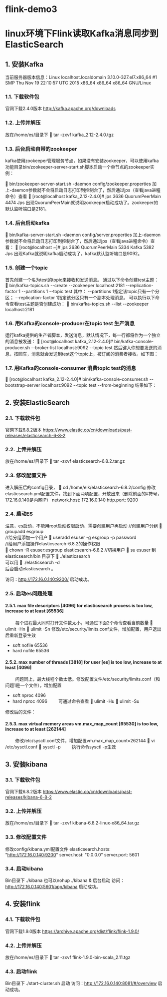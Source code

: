 # flink-demo3
# linux环境下Flink读取Kafka消息同步到ElasticSearch
## 1.	安装Kafka

当前服务器版本信息：Linux localhost.localdomain 3.10.0-327.el7.x86_64 #1 SMP Thu Nov 19 22:10:57 UTC 2015 x86_64 x86_64 x86_64 GNU/Linux

### 1.1.	下载软件包
官网下载2.4.0版本
http://kafka.apache.org/downloads
### 1.2.	上传并解压
放在/home/es/目录下
	tar -zxvf kafka_2.12-2.4.0.tgz
### 1.3.	后台启动自带的zookeeper
kafka使用zookeeper管理服务节点，如果没有安装zookeeper，可以使用kafka功能目录bin/zookeeper-server-start.sh脚本启动一个单节点的zookeeper实例：

	bin/zookeeper-server-start.sh -daemon config/zookeeper.properties
加上-daemon参数就不会将启动日志打印到控制台了，然后通过jps（查看java进程命令）查看
	[root@localhost kafka_2.12-2.4.0]# jps
3636 QuorumPeerMain
4474 Jps
出现QuorumPeerMain就说明zookeeper启动成功了。zookeeper的默认监听端口是2181。
### 1.4.	后台启动kafka
	bin/kafka-server-start.sh -daemon config/server.properties
加上-daemon参数就不会将启动日志打印到控制台了，然后通过jps（查看java进程命令）查看：
	[root@localhost ~]# jps
3636 QuorumPeerMain
5334 Kafka
5382 Jps
出现Kafka就说明kafka启动成功了。kafka默认监听端口是9092。
### 1.5.	创建一个topic
首先创建一个名为test的topic来接收和发送消息。
通过以下命令创建test主题：
	bin/kafka-topics.sh --create --zookeeper localhost:2181 --replication-factor 1 --partitions 1 --topic test
其中：
--partitions 1指定该topic只有一个分区；
--replication-factor 1指定该分区只有一个副本处理消息。
可以执行以下命令查看test主题是否创建成功：
	bin/kafka-topics.sh --list --zookeeper localhost:2181

### 1.6.	用Kafka的console-producer在topic test 生产消息
运行kafka提供的生产者脚本，发送消息，默认情况下，每一行都将作为一个独立的消息被发送：
	[root@localhost kafka_2.12-2.4.0]# bin/kafka-console-producer.sh --broker-list localhost:9092 --topic test
然后键入你想要发送的消息，按回车，消息就会发送到test这个topic上，被订阅的消费者接收。如下图：
 

### 1.7.	用Kafka的console-consumer 消费topic test的消息
	[root@localhost kafka_2.12-2.4.0]# bin/kafka-console-consumer.sh --bootstrap-server localhost:9092 --topic test --from-beginning
结果如下：
 

## 2.	安装ElasticSearch

### 2.1.	下载软件包
官网下载6.8.2版本
https://www.elastic.co/cn/downloads/past-releases/elasticsearch-6-8-2
### 2.2.	上传并解压
放在/home/es/目录下
	tar -zxvf elasticsearch-6.8.2.tar.gz
### 2.3.	修改配置文件
进入解压后的config目录，
	cd /home/elk/elasticsearch-6.8.2/config
修改elasticsearch.yml配置文件，找到下面两项配置，开放出来（删除前面的#符号，172.16.0.140是内网IP）
network.host: 172.16.0.140
http.port: 9200
 
### 2.4.	启动ES 
注意，es启动，不能用root启动权限启动，需要创建用户再启动
//创建用户分组
	groupadd esgroup  
//给分组添加一个用户 
	useradd esuser -g esgroup -p password  
//给用户添加操作elasticsearch-6.8.2的操作权限  
	chown -R esuser:esgroup  elasticsearch-6.8.2 
//切换用户
	su esuser
到elasticsearch/bin 目录下
	./elasticsearch  
可以用
	./elasticsearch  -d  
后台启动elasticsearch 。

访问：http://172.16.0.140:9200/ 启动成功。 
 


### 2.5.	启动es问题处理

#### 2.5.1.	max file descriptors [4096] for elasticsearch process is too low, increase to at least [65536]
　　	每个进程最大同时打开文件数太小，可通过下面2个命令查看当前数量
	ulimit -Hn
	ulimit -Sn
修改/etc/security/limits.conf文件，增加配置，用户退出后重新登录生效
* soft nofile 65536
* hard nofile 65536
 
 
#### 2.5.2.	max number of threads [3818] for user [es] is too low, increase to at least [4096]
　　	问题同上，最大线程个数太低。修改配置文件/etc/security/limits.conf（和问题1是一个文件），增加配置
* soft nproc 4096
* hard nproc 4096
　　	可通过命令查看
	ulimit -Hu
	ulimit -Su
 
修改后的文件：
 
#### 2.5.3.	max virtual memory areas vm.max_map_count [65530] is too low, increase to at least [262144]
　　	修改/etc/sysctl.conf文件，增加配置vm.max_map_count=262144
	vi /etc/sysctl.conf 
	sysctl -p
　　	执行命令sysctl -p生效



## 3.	安装kibana

### 3.1.	下载软件包
官网下载6.8.2版本
https://www.elastic.co/cn/downloads/past-releases/kibana-6-8-2
### 3.2.	上传并解压
放在/home/es/目录下
	tar -zxvf kibana-6.8.2-linux-x86_64.tar.gz

### 3.3.	修改配置文件
修改config/kibana.yml配置文件
elasticsearch.hosts: "http://172.16.0.140:9200"
server.host: "0.0.0.0"
server.port: 5601

### 3.4.	启动kibana 
Bin目录下 ./kibana 
也可以nohup ./kibana &  后台启动
访问：http://172.16.0.140:5601/app/kibana 启动成功。 


## 4.	安装flink

### 4.1.	下载软件包
官网下载1.9.0版本
https://archive.apache.org/dist/flink/flink-1.9.0/
### 4.2.	上传并解压
放在/home/es/目录下
	tar -zxvf flink-1.9.0-bin-scala_2.11.tgz

### 4.3.	启动flink 
Bin目录下 ./start-cluster.sh 启动
访问：http://172.16.0.140:8081/#/overview  启动成功。 
